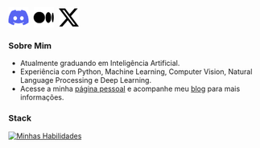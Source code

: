 <div style="display: flex; gap: 10px;">
    <a href="" title="Discord">
        <img src="https://raw.githubusercontent.com/CLorant/readme-social-icons/main/large/colored/discord.svg" alt="Discord" width="40">
    </a>
    <a href="" title="Medium">
        <img src="https://raw.githubusercontent.com/CLorant/readme-social-icons/main/large/colored/medium.svg" alt="Medium" width="40">
    </a>
    <a href="" title="X">
        <img src="https://raw.githubusercontent.com/CLorant/readme-social-icons/main/large/colored/twitter-x.svg" alt="X" width="40">
    </a>
</div>



### Sobre Mim
- Atualmente graduando em Inteligência Artificial.
- Experiência com Python, Machine Learning, Computer Vision, Natural Language Processing e Deep Learning.
- Acesse a minha [página pessoal](https://lucasdnoronha.github.io/site-pessoal/) e acompanhe meu [blog](https://medium.com/@lucasdiasnoronha1) para mais informações.

### Stack
[![Minhas Habilidades](https://skillicons.dev/icons?i=azure,aws,docker,git,githubactions,jenkins,py,vim,anaconda,bash,linux,opencv,pytorch,sklearn,tensorflow)](https://skillicons.dev)

